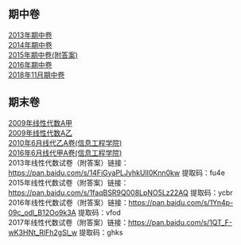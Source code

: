 ## 期中卷
[2013年期中卷](https://github.com/FengGuanxi/HDU-Experience/blob/master/%E5%AD%A6%E4%B9%A0/%E7%BA%BF%E6%80%A7%E4%BB%A3%E6%95%B0/%E8%AF%95%E5%8D%B7/2013%E5%B9%B4%E6%9C%9F%E4%B8%AD%E5%8D%B7.zip)</br>
[2014年期中卷](https://github.com/FengGuanxi/HDU-Experience/blob/master/%E5%AD%A6%E4%B9%A0/%E7%BA%BF%E6%80%A7%E4%BB%A3%E6%95%B0/%E8%AF%95%E5%8D%B7/2014%E5%B9%B4%E6%9C%9F%E4%B8%AD%E5%8D%B7.zip)</br>
[2015年期中卷(附答案)](https://github.com/FengGuanxi/HDU-Experience/blob/master/%E5%AD%A6%E4%B9%A0/%E7%BA%BF%E6%80%A7%E4%BB%A3%E6%95%B0/%E8%AF%95%E5%8D%B7/2015%E5%B9%B4%E6%9C%9F%E4%B8%AD%E5%8D%B7(%E9%99%84%E7%AD%94%E6%A1%88).zip)</br>
[2016年期中卷](https://github.com/FengGuanxi/HDU-Experience/blob/master/%E5%AD%A6%E4%B9%A0/%E7%BA%BF%E6%80%A7%E4%BB%A3%E6%95%B0/%E8%AF%95%E5%8D%B7/2016%E5%B9%B4%E6%9C%9F%E4%B8%AD%E5%8D%B7.zip)</br>
[2018年11月期中卷](https://github.com/FengGuanxi/HDU-Experience/blob/master/%E5%AD%A6%E4%B9%A0/%E7%BA%BF%E6%80%A7%E4%BB%A3%E6%95%B0/%E8%AF%95%E5%8D%B7/2018%E5%B9%B411%E6%9C%88%E6%9C%9F%E4%B8%AD%E5%8D%B7.zip)</br>
## 期末卷
[2009年线性代数A甲](https://github.com/FengGuanxi/HDU-Experience/blob/master/%E5%AD%A6%E4%B9%A0/%E7%BA%BF%E6%80%A7%E4%BB%A3%E6%95%B0/%E8%AF%95%E5%8D%B7/2009%E7%BA%BF%E6%80%A7%E4%BB%A3%E6%95%B0A%E7%94%B2.doc)</br>
[2009年线性代数A乙](https://github.com/FengGuanxi/HDU-Experience/blob/master/%E5%AD%A6%E4%B9%A0/%E7%BA%BF%E6%80%A7%E4%BB%A3%E6%95%B0/%E8%AF%95%E5%8D%B7/2009%E7%BA%BF%E6%80%A7%E4%BB%A3%E6%95%B0A%E4%B9%99.doc)</br>
[2010年6月线代乙A卷(信息工程学院)](https://github.com/FengGuanxi/HDU-Experience/blob/master/%E5%AD%A6%E4%B9%A0/%E7%BA%BF%E6%80%A7%E4%BB%A3%E6%95%B0/%E8%AF%95%E5%8D%B7/2010%E5%B9%B46%E6%9C%88%E7%BA%BF%E4%BB%A3%E4%B9%99A%E5%8D%B7(%E4%BF%A1%E6%81%AF%E5%B7%A5%E7%A8%8B%E5%AD%A6%E9%99%A2).doc)</br>
[2016年6月线代甲A卷(信息工程学院)](https://github.com/FengGuanxi/HDU-Experience/blob/master/%E5%AD%A6%E4%B9%A0/%E7%BA%BF%E6%80%A7%E4%BB%A3%E6%95%B0/%E8%AF%95%E5%8D%B7/2010%E5%B9%B46%E6%9C%88%E7%BA%BF%E4%BB%A3%E7%94%B2A%E5%8D%B7(%E4%BF%A1%E6%81%AF%E5%B7%A5%E7%A8%8B%E5%AD%A6%E9%99%A2).doc)</br>
2013年线性代数试卷（附答案）链接：https://pan.baidu.com/s/14FiGyaPLJyhkUlI0Knn0kw 提取码：fu4e</br>
2015年线性代数试卷（附答案）链接：https://pan.baidu.com/s/1faqBSR9Q008LpNO5Lz22AQ 提取码：ycbr</br>
2016年线性代数试卷（附答案）链接：https://pan.baidu.com/s/1Yn4p-09c_odl_B12Oo9k3A 提取码：vfod</br>
2017年线性代数试卷（附答案）链接：https://pan.baidu.com/s/1QT_F-wK3HNt_RlFh2gSl_w  提取码：ghks 
